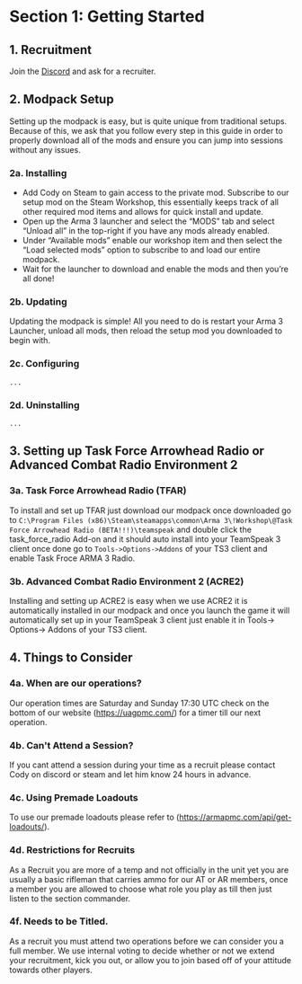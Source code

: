 # Section 1: Getting Started

## 1. Recruitment
Join the [Discord](https://uagpmc.com/discord) and ask for a recruiter.

## 2. Modpack Setup
Setting up the modpack is easy, but is quite unique from traditional setups. Because of this, we ask that you follow every step in this guide in order to properly download all of the mods and ensure you can jump into sessions without any issues.

### 2a. Installing
* Add Cody on Steam to gain access to the private mod.
Subscribe to our setup mod on the Steam Workshop, this essentially keeps track of all other required mod items and allows for quick install and update.
* Open up the Arma 3 launcher and select the “MODS” tab and select “Unload all” in the top-right if you have any mods already enabled.
* Under “Available mods” enable our workshop item and then select the “Load selected mods” option to subscribe to and load our entire modpack.
* Wait for the launcher to download and enable the mods and then you’re all done!

### 2b. Updating
Updating the modpack is simple! All you need to do is restart your Arma 3 Launcher, unload all mods, then reload the setup mod you downloaded to begin with.

### 2c. Configuring
`...`

### 2d. Uninstalling
`...`

## 3. Setting up Task Force Arrowhead Radio or Advanced Combat Radio Environment 2

### 3a. Task Force Arrowhead Radio (TFAR)
To install and set up TFAR just download our modpack once downloaded go to `C:\Program Files (x86)\Steam\steamapps\common\Arma 3\!Workshop\@Task Force Arrowhead Radio (BETA!!!)\teamspeak` and double click the task_force_radio Add-on and it should auto install into your TeamSpeak 3 client once done go to `Tools->Options->Addons` of your TS3 client and enable Task Froce ARMA 3 Radio.

### 3b. Advanced Combat Radio Environment 2 (ACRE2)
Installing and setting up ACRE2 is easy when we use ACRE2 it is automatically installed in our modpack and once you launch the game it will automatically set up in your TeamSpeak 3 client just enable it in Tools-> Options-> Addons of your TS3 client.

## 4. Things to Consider

### 4a. When are our operations?
Our operation times are Saturday and Sunday 17:30 UTC check on the bottom of our website (https://uagpmc.com/) for a timer till our next operation.

### 4b. Can't Attend a Session?
If you cant attend a session during your time as a recruit please contact Cody on discord or steam and let him know 24 hours in advance.

### 4c. Using Premade Loadouts
To use our premade loadouts please refer to (https://armapmc.com/api/get-loadouts/).

### 4d. Restrictions for Recruits
As a Recruit you are more of a temp and not officially in the unit yet you are usually a basic rifleman that carries ammo for our AT or AR members, once a member you are allowed to choose what role you play as till then just listen to the section commander.

### 4f. Needs to be Titled.
As a recruit you must attend two operations before we can consider you a full member. We use internal voting to decide whether or not we extend your recruitment, kick you out, or allow you to join based off of your attitude towards other players.
